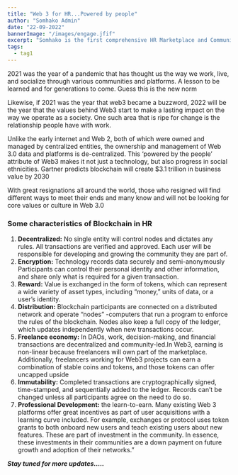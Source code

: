 ```yaml
---
title: "Web 3 for HR...Powered by people"
author: "Somhako Admin"
date: "22-09-2022"
bannerImage: "/images/engage.jfif"
excerpt: "Somhako is the first comprehensive HR Marketplace and Community in web3. Engage to earn"
tags:
  - tag1
---
```


2021 was the year of a pandemic that has thought us the way we work, live, and socialize through various communities and platforms. A lesson to be learned and for generations to come. Guess this is the new norm

Likewise, if 2021 was the year that web3 became a buzzword, 2022 will be the year that the values behind Web3 start to make a lasting impact on the way we operate as a society. One such area that is ripe for change is the relationship people have with work.

Unlike the early internet and Web 2, both of which were owned and managed by centralized entities, the ownership and management of Web 3.0 data and platforms is de-centralized. This ‘powered by the people’ attribute of Web3 makes it not just a technology, but also progress in social ethnicities. Gartner predicts blockchain will create $3.1 trillion in business value by 2030

With great resignations all around the world, those who resigned will find different ways to meet their ends and many know and will not be looking for core values or culture in Web 3.0

### Some characteristics of Blockchain in HR

1. **Decentralized:** No single entity will control nodes and dictates any rules. All transactions are verified and approved. Each user will be responsible for developing and growing the community they are part of.
2. **Encryption:** Technology records data securely and semi-anonymously Participants can control their personal identity and other information, and share only what is required for a given transaction.
3. **Reward:** Value is exchanged in the form of tokens, which can represent a wide variety of asset types, including “money,” units of data, or a user’s identity.
4. **Distribution:** Blockchain participants are connected on a distributed network and operate “nodes” -computers that run a program to enforce the rules of the blockchain. Nodes also keep a full copy of the ledger, which updates independently when new transactions occur.
5. **Freelance economy:** In DAOs, work, decision-making, and financial transactions are decentralized and community-led.In Web3, earning is non-linear because freelancers will own part of the marketplace. Additionally, freelancers working for Web3 projects can earn a combination of stable coins and tokens, and those tokens can offer uncapped upside
6. **Immutability:** Completed transactions are cryptographically signed, time-stamped, and sequentially added to the ledger. Records can’t be changed unless all participants agree on the need to do so.
7. **Professional Development:** the learn-to-earn. Many existing Web 3 platforms offer great incentives as part of user acquisitions with a learning curve included. For example, exchanges or protocol uses token grants to both onboard new users and teach existing users about new features. These are part of investment in the community. In essence, these investments in their communities are a down payment on future growth and adoption of their networks.”

**_Stay tuned for more updates….._**
